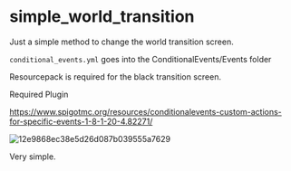 # simple_world_transition
Just a simple method to change the world transition screen.

`conditional_events.yml` goes into the ConditionalEvents/Events folder

Resourcepack is required for the black transition screen.


Required Plugin

https://www.spigotmc.org/resources/conditionalevents-custom-actions-for-specific-events-1-8-1-20-4.82271/


![12e9868ec38e5d26d087b039555a7629](https://github.com/Kudosaki/simple_world_transition/assets/154644607/49bf3758-5c47-4842-8830-9007ce113ba7)

Very simple.
